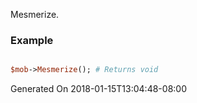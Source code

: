 Mesmerize.
### Example

```perl

$mob->Mesmerize(); # Returns void
```


Generated On 2018-01-15T13:04:48-08:00